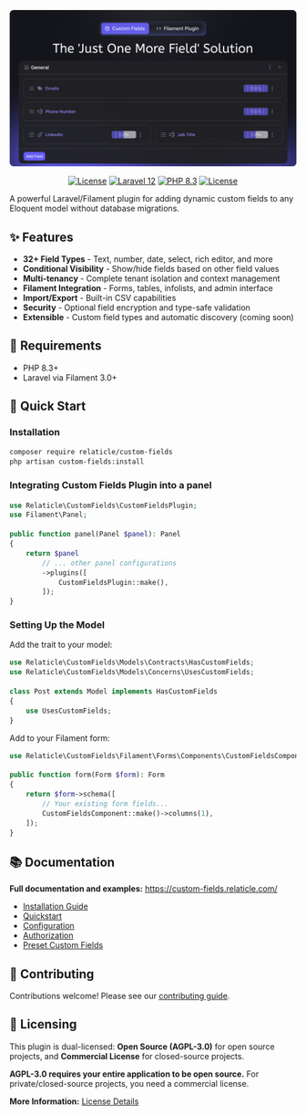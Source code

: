 ![Custom Fields](art/preview.png)

<p align="center">
  <a href="https://packagist.org/packages/relaticle/custom-fields"><img src="https://img.shields.io/packagist/v/relaticle/custom-fields.svg?style=for-the-badge" alt="License"></a>
  <a href="https://laravel.com/docs/12.x"><img src="https://img.shields.io/badge/Laravel-12.x-FF2D20?style=for-the-badge&logo=laravel" alt="Laravel 12"></a>
  <a href="https://php.net"><img src="https://img.shields.io/badge/PHP-8.3-777BB4?style=for-the-badge&logo=php" alt="PHP 8.3"></a>
  <a href="https://github.com/Relaticle/custom-fields/blob/main/LICENSE"><img src="https://img.shields.io/badge/License-AGPL--3.0-blue.svg?style=for-the-badge" alt="License"></a>
</p>

A powerful Laravel/Filament plugin for adding dynamic custom fields to any Eloquent model without database migrations.

## ✨ Features

- **32+ Field Types** - Text, number, date, select, rich editor, and more
- **Conditional Visibility** - Show/hide fields based on other field values
- **Multi-tenancy** - Complete tenant isolation and context management
- **Filament Integration** - Forms, tables, infolists, and admin interface
- **Import/Export** - Built-in CSV capabilities
- **Security** - Optional field encryption and type-safe validation
- **Extensible** - Custom field types and automatic discovery (coming soon)

## 🔧 Requirements

- PHP 8.3+
- Laravel via Filament 3.0+

## 🚀 Quick Start

### Installation

```bash
composer require relaticle/custom-fields
php artisan custom-fields:install
```

### Integrating Custom Fields Plugin into a panel

```php
use Relaticle\CustomFields\CustomFieldsPlugin;
use Filament\Panel;

public function panel(Panel $panel): Panel
{
    return $panel
        // ... other panel configurations
        ->plugins([
            CustomFieldsPlugin::make(),
        ]);
}
```

### Setting Up the Model

Add the trait to your model:

```php
use Relaticle\CustomFields\Models\Contracts\HasCustomFields;
use Relaticle\CustomFields\Models\Concerns\UsesCustomFields;

class Post extends Model implements HasCustomFields
{
    use UsesCustomFields;
}
```

Add to your Filament form:

```php
use Relaticle\CustomFields\Filament\Forms\Components\CustomFieldsComponent;

public function form(Form $form): Form
{
    return $form->schema([
        // Your existing form fields...
        CustomFieldsComponent::make()->columns(1),
    ]);
}
```

## 📚 Documentation

**Full documentation and examples:** https://custom-fields.relaticle.com/

- [Installation Guide](https://custom-fields.relaticle.com/installation)
- [Quickstart](https://custom-fields.relaticle.com/quickstart)
- [Configuration](https://custom-fields.relaticle.com/essentials/configuration)
- [Authorization](https://custom-fields.relaticle.com/essentials/authorization)
- [Preset Custom Fields](https://custom-fields.relaticle.com/essentials/preset-custom-fields)

## 🤝 Contributing

Contributions welcome! Please see our [contributing guide](https://custom-fields.relaticle.com/help-support/contributing).

## 📄 Licensing

This plugin is dual-licensed: **Open Source (AGPL-3.0)** for open source projects, and **Commercial License** for closed-source projects.

**AGPL-3.0 requires your entire application to be open source.** For private/closed-source projects, you need a commercial license.

**More Information:** [License Details](https://custom-fields.relaticle.com/legal-acknowledgments/license)  
